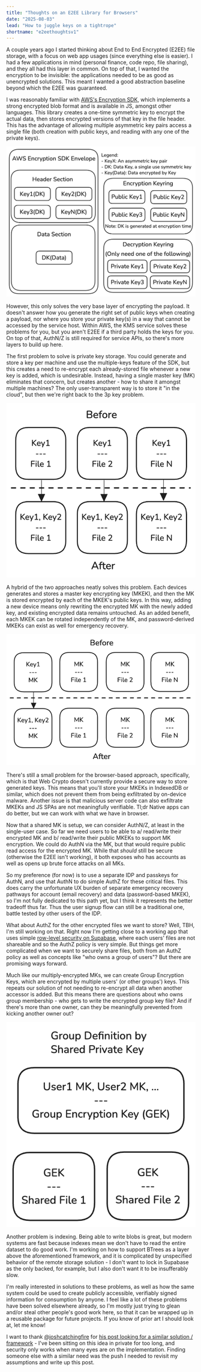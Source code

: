 ```yaml
---
title: "Thoughts on an E2EE Library for Browsers"
date: "2025-08-03"
lead: "How to juggle keys on a tightrope"
shortname: "e2eethoughtsv1"
---
```


A couple years ago I started thinking about End to End Encrypted (E2EE) file storage, with a focus on web app usages (since everything else is easier). I had a few applications in mind (personal finance, code repo, file sharing), and they all had this layer in common. On top of that, I wanted the encryption to be invisible: the applications needed to be as good as unencrypted solutions. This meant I wanted a good abstraction baseline beyond which the E2EE was guaranteed.

I was reasonably familiar with [AWS's Encryption SDK](https://docs.aws.amazon.com/encryption-sdk/latest/developer-guide/introduction.html), which implements a strong encrypted blob format and is available in JS, amongst other languages. This library creates a one-time symmetric key to encrypt the actual data, then stores encrypted versions of that key in the file header. This has the advantage of allowing multiple asymmetric key pairs access a single file (both creation with public keys, and reading with any one of the private keys).

![Diagram of AWS Encryption SDK file format and keyrings](./e2ee-envelope.png)

However, this only solves the very base layer of encrypting the payload. It doesn't answer how you generate the right set of public keys when creating a payload, nor where you store your private key(s) in a way that cannot be accessed by the service host. Within AWS, the KMS service solves these problems for you, but you aren't E2EE if a third party holds the keys for you. On top of that, AuthN/Z is still required for service APIs, so there's more layers to build up here.

The first problem to solve is private key storage. You could generate and store a key per machine and use the multiple-keys feature of the SDK, but this creates a need to re-encrypt each already-stored file whenever a new key is added, which is undesirable. Instead, having a single master key (MK) eliminates that concern, but creates another - how to share it amongst multiple machines? The only user-transparent way is to store it "in the cloud", but then we're right back to the 3p key problem.

![Diagram demonstrating how multiple files need to be rewritten when new keys are added](./e2ee-inefficient.png)

A hybrid of the two approaches neatly solves this problem. Each devices generates and stores a master key encrypting key (MKEK), and then the MK is stored encrypted by each of the MKEK's public keys. In this way, adding a new device means only rewriting the encrypted MK with the newly added key, and existing encrypted data remains untouched. As an added benefit, each MKEK can be rotated independently of the MK, and password-derived MKEKs can exist as well for emergency recovery.

![Diagram demonstrating how device keys can encrypt a master key](./e2ee-two-layers.png)

There's still a small problem for the browser-based approach, specifically, which is that Web Crypto doesn't currently provide a secure way to store generated keys. This means that you'll store your MKEKs in IndexedDB or similar, which does not prevent them from being exfiltrated by on-device malware. Another issue is that malicious server code can also exfiltrate MKEKs and JS SPAs are not meaningfully verifiable. Tl;dr Native apps can do better, but we can work with what we have in browser.

Now that a shared MK is setup, we can consider AuthN/Z, at least in the single-user case. So far we need users to be able to a/ read/write their encrypted MK and b/ read/write their public MKEKs to support MK encryption. We could do AuthN via the MK, but that would require public read access for the encrypted MK. While that _should_ still be secure (otherwise the E2EE isn't working), it both exposes who has accounts as well as opens up brute force attacks on all MKs.

So my preference (for now) is to use a separate IDP and passkeys for AuthN, and use that AuthN to do simple AuthZ for these critical files. This does carry the unfortunate UX burden of separate emergency recovery pathways for account (email recovery) and data (password-based MKEK), so I'm not fully dedicated to this path yet, but I think it represents the better tradeoff thus far. Thus the user signup flow can still be a traditional one, battle tested by other users of the IDP.

What about AuthZ for the other encrypted files we want to store? Well, TBH, I'm still working on that. Right now I'm getting close to a working app that uses simple [row-level security on Supabase](https://supabase.com/docs/guides/database/postgres/row-level-security), where each users' files are not shareable and so the AuthZ policy is very simple. But things get more complicated when we want to securely share files, both from an AuthZ policy as well as concepts like "who owns a group of users"? But there are promising ways forward.

Much like our multiply-encrypted MKs, we can create Group Encryption Keys, which are encrypted by multiple users' (or other groups') keys. This repeats our solution of not needing to re-encrypt all data when another accessor is added. But this means there are questions about who owns group membership - who gets to write the encrypted group key file? And if there's more than one owner, can they be meaningfully prevented from kicking another owner out?

![Diagram showing group encryption keys accessed by different users' master keys](./e2ee-group-key.png)

Another problem is indexing. Being able to write blobs is great, but modern systems are fast because indexes mean we don't have to read the entire dataset to do good work. I'm working on how to support BTrees as a layer above the aforementioned framework, and it is complicated by unspecified behavior of the remote storage solution - I don't want to lock in Supabase as the only backed, for example, but I also don't want it to be insufferably slow.

I'm really interested in solutions to these problems, as well as how the same system could be used to create publicly accessible, verifiably signed information for consumption by anyone. I feel like a lot of these problems have been solved elsewhere already, so I'm mostly just trying to glean and/or steal other people's good work here, so that it can be wrapped up in a reusable package for future projects. If you know of prior art I should look at, let me know!

I want to thank [@joshcatchingfire](https://www.threads.com/@joshcatchingfire) for [his post looking for a similar solution / framework](https://www.threads.com/@joshcatchingfire/post/DMduLl0qKJQ) - I've been sitting on this idea in private for too long, and security only works when many eyes are on the implementation. Finding someone else with a similar need was the push I needed to revisit my assumptions and write up this post.
